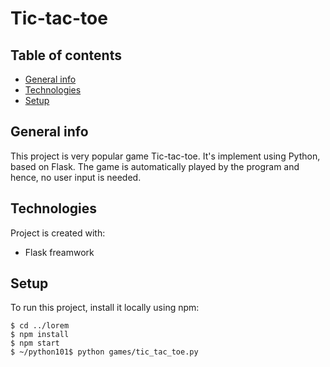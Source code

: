 # Tic-tac-toe

## Table of contents
* [General info](#general-info)
* [Technologies](#technologies)
* [Setup](#setup)

## General info
This project is very popular game Tic-tac-toe. It's implement using Python, based on Flask.
The game is automatically played by the program and hence, no user input is needed. 
	
## Technologies
Project is created with:
* Flask freamwork
	
## Setup
To run this project, install it locally using npm:

```
$ cd ../lorem
$ npm install
$ npm start
$ ~/python101$ python games/tic_tac_toe.py
